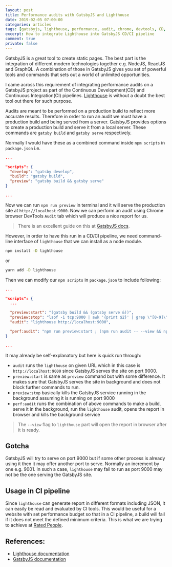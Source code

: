 ```yaml
---
layout: post
title: Performance audits with GatsbyJS and Lighthouse
date: 2019-02-05 07:00:00
categories: articles
tags: [gatsbyjs, lighthouse, performance, audit, chrome, devtools, CD, CI]
excerpt: How to integrate Lighthouse into GatsbyJS CD/CI pipeline
comment: true
private: false
---
```


GatsbyJS is a great tool to create static pages. The best part is the integration of different modern technologies together e.g. NodeJS, ReactJS and GraphQL. A combination of those in GatsbyJS gives you set of powerful tools and commands that sets out a world of unlimited opportunities.

I came across this requirement of integrating performance audits on a GatsbyJS project as part of the Continuous Development(CD) and Continuous Integration(CI) pipelines. [Lighthouse](https://developers.google.com/web/tools/lighthouse/) is without a doubt the best tool out there for such purpose.

Audits are meant to be performed on a production build to reflect more accurate results. Therefore in order to run an audit we must have a production build and being served from a server. GatsbyJS provides options to create a production build and serve it from a local server. These commands are `gatsby build` and `gatsby serve` respectively.

Normally I would have these as a combined command inside `npm scripts` in `package.json` i.e.

```json
...

"scripts": {
  "develop": "gatsby develop",
  "build": "gatsby build",
  "preview": "gatsby build && gatsby serve"
}

...
```

Now we can run `npm run preview` in terminal and it will serve the production site at `http://localhost:9000`. Now we can perform an audit using Chrome browser DevTools `Audit` tab which will produce a nice report for us.

> There is an excellent guide on this at [GatsbyJS docs](https://www.gatsbyjs.org/docs/audit-with-lighthouse/).

However, in order to have this run in a CD/CI pipeline, we need command-line interface of `lighthouse` that we can install as a node module.

```bash
npm install -D lighthouse
```

or

```bash
yarn add -D lighthouse
````

Then we can modify our `npm scripts` in `package.json` to include following:

```json
...

"scripts": {
  ...

  "preview:start": "(gatsby build && (gatsby serve &))",
  "preview:stop": "lsof -i tcp:9000 | awk '{print $2}' | grep \"[0-9]\" | xargs kill -9",
  "audit": "lighthouse http://localhost:9000",

  "perf:audit": "npm run preview:start ; (npm run audit -- --view && npm run preview:stop)"
}

...
```

It may already be self-explanatory but here is quick run through:

- `audit` runs the `lighthouse` on given URL which in this case is `http://localhost:9000` since GatsbyJS serves the site on port 9000.
- `preview:start` is same as `preview` command but with some difference. It makes sure that GatsbyJS serves the site in background and does not block further commands to run.
- `preview:stop` basically kills the GatsbyJS service running in the background assuming it is running on port 9000
- `perf:audit` runs the combination of above commands to make a build, serve it in the background, run the `lighthouse` audit, opens the report in browser and kills the background service

> The `--view` flag to `lighthouse` part will open the report in browser after it is ready.

## Gotcha
GatsbyJS will try to serve on port 9000 but if some other process is already using it then it may offer another port to serve. Normally an increment by one e.g. 9001. In such a case, `lighthouse` may fail to run as port 9000 may not be the one serving the GatsbyJS site.

## Usage in CI pipeline
Since `lighthouse` can generate report in different formats including JSON, it can easily be read and evaluated by CI tools. This would be useful for a website with set performance budget so that in a CI pipeline, a build will fail if it does not meet the defined minimum criteria. This is what we are trying to achieve at [Rated People](https://www.ratedpeople.com).

## References:
- [Lighthouse documentation](https://developers.google.com/web/tools/lighthouse/)
- [GatsbyJS documentation](https://www.gatsbyjs.com)
